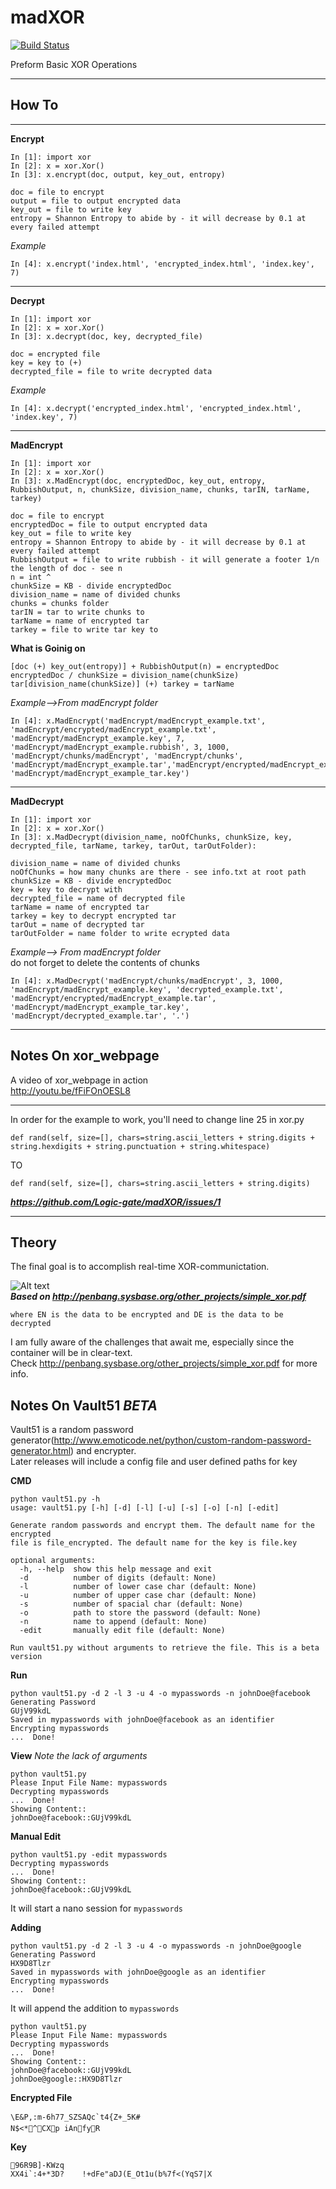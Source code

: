 madXOR
======
[![Build Status](https://travis-ci.org/Logic-gate/madXOR.png)](https://travis-ci.org/Logic-gate/madXOR)  

Preform Basic XOR Operations 
***

How To
---
***
**Encrypt** 

```
In [1]: import xor
In [2]: x = xor.Xor()
In [3]: x.encrypt(doc, output, key_out, entropy)
```
```
doc = file to encrypt
output = file to output encrypted data
key_out = file to write key
entropy = Shannon Entropy to abide by - it will decrease by 0.1 at every failed attempt
```
*Example*
```
In [4]: x.encrypt('index.html', 'encrypted_index.html', 'index.key', 7)
```

***
**Decrypt** 
```
In [1]: import xor
In [2]: x = xor.Xor()
In [3]: x.decrypt(doc, key, decrypted_file)
```
```
doc = encrypted file
key = key to (+)
decrypted_file = file to write decrypted data 
```
*Example*
```
In [4]: x.decrypt('encrypted_index.html', 'encrypted_index.html', 'index.key', 7)
```
***
**MadEncrypt** 
```
In [1]: import xor
In [2]: x = xor.Xor()
In [3]: x.MadEncrypt(doc, encryptedDoc, key_out, entropy, RubbishOutput, n, chunkSize, division_name, chunks, tarIN, tarName, tarkey)
```
```
doc = file to encrypt
encryptedDoc = file to output encrypted data
key_out = file to write key
entropy = Shannon Entropy to abide by - it will decrease by 0.1 at every failed attempt
RubbishOutput = file to write rubbish - it will generate a footer 1/n the length of doc - see n
n = int ^
chunkSize = KB - divide encryptedDoc
division_name = name of divided chunks
chunks = chunks folder
tarIN = tar to write chunks to
tarName = name of encrypted tar
tarkey = file to write tar key to
```
**What is Goinig on**
```
[doc (+) key_out(entropy)] + RubbishOutput(n) = encryptedDoc
encryptedDoc / chunkSize = division_name(chunkSize)
tar[division_name(chunkSize)] (+) tarkey = tarName
```
*Example-->From madEncrypt folder*
```
In [4]: x.MadEncrypt('madEncrypt/madEncrypt_example.txt', 'madEncrypt/encrypted/madEncrypt_example.txt', 'madEncrypt/madEncrypt_example.key', 7, 'madEncrypt/madEncrypt_example.rubbish', 3, 1000, 'madEncrypt/chunks/madEncrypt', 'madEncrypt/chunks', 'madEncrypt/madEncrypt_example.tar','madEncrypt/encrypted/madEncrypt_example.tar', 'madEncrypt/madEncrypt_example_tar.key')
```
***
**MadDecrypt** 
```
In [1]: import xor
In [2]: x = xor.Xor()
In [3]: x.MadDecrypt(division_name, noOfChunks, chunkSize, key, decrypted_file, tarName, tarkey, tarOut, tarOutFolder):
```
```
division_name = name of divided chunks
noOfChunks = how many chunks are there - see info.txt at root path
chunkSize = KB - divide encryptedDoc
key = key to decrypt with
decrypted_file = name of decrypted file
tarName = name of encrypted tar
tarkey = key to decrypt encrypted tar
tarOut = name of decrypted tar
tarOutFolder = name folder to write ecrypted data
```

*Example--> From madEncrypt folder*  
do not forget to delete the contents of chunks
```
In [4]: x.MadDecrypt('madEncrypt/chunks/madEncrypt', 3, 1000, 'madEncrypt/madEncrypt_example.key', 'decrypted_example.txt', 'madEncrypt/encrypted/madEncrypt_example.tar', 'madEncrypt/madEncrypt_example_tar.key', 'madEncrypt/decrypted_example.tar', '.')
```
***

Notes On xor_webpage
---
A video of xor_webpage in action  
<http://youtu.be/fFiFOnOESL8>  
***
In order for the example to work, you'll need to change line 25 in xor.py  
```
def rand(self, size=[], chars=string.ascii_letters + string.digits + string.hexdigits + string.punctuation + string.whitespace)
```
TO
```
def rand(self, size=[], chars=string.ascii_letters + string.digits)
```
***<https://github.com/Logic-gate/madXOR/issues/1>***  

***
Theory
---
The final goal is to accomplish real-time XOR-communictation.  

![Alt text](http://sysbase.org/xor.png "Optional title")  
***Based on <http://penbang.sysbase.org/other_projects/simple_xor.pdf>***
```
where EN is the data to be encrypted and DE is the data to be decrypted
```

I am fully aware of the challenges that await me, especially since the container will be in clear-text.  
Check <http://penbang.sysbase.org/other_projects/simple_xor.pdf> for more info.

Notes On Vault51 *BETA*
---
Vault51 is a random password generator(<http://www.emoticode.net/python/custom-random-password-generator.html>) and encrypter.  
Later releases will include a config file and user defined paths for key

**CMD**
```
python vault51.py -h
usage: vault51.py [-h] [-d] [-l] [-u] [-s] [-o] [-n] [-edit]

Generate random passwords and encrypt them. The default name for the encrypted
file is file_encrypted. The default name for the key is file.key

optional arguments:
  -h, --help  show this help message and exit
  -d          number of digits (default: None)
  -l          number of lower case char (default: None)
  -u          number of upper case char (default: None)
  -s          number of spacial char (default: None)
  -o          path to store the password (default: None)
  -n          name to append (default: None)
  -edit       manually edit file (default: None)

Run vault51.py without arguments to retrieve the file. This is a beta version
```

**Run**

```
python vault51.py -d 2 -l 3 -u 4 -o mypasswords -n johnDoe@facebook
Generating Password
GUjV99kdL
Saved in mypasswords with johnDoe@facebook as an identifier
Encrypting mypasswords
...  Done!
```

**View** *Note the lack of arguments*
```
python vault51.py
Please Input File Name: mypasswords
Decrypting mypasswords
...  Done!
Showing Content::
johnDoe@facebook::GUjV99kdL
```

**Manual Edit**
```
python vault51.py -edit mypasswords
Decrypting mypasswords
...  Done!
Showing Content::
johnDoe@facebook::GUjV99kdL
```
It will start a nano session for `mypasswords`

**Adding**
```
python vault51.py -d 2 -l 3 -u 4 -o mypasswords -n johnDoe@google
Generating Password
HX9D8Tlzr
Saved in mypasswords with johnDoe@google as an identifier
Encrypting mypasswords
...  Done!
```
It will append the addition to `mypasswords`
```
python vault51.py
Please Input File Name: mypasswords
Decrypting mypasswords
...  Done!
Showing Content::
johnDoe@facebook::GUjV99kdL
johnDoe@google::HX9D8Tlzr
```

**Encrypted File**
```
\E&P,:m-6h77_SZSAQc`t4{Z+_5K#
N$<*^CXp iAnfyR
```
**Key**
```
96R9B]-KWzq
XX4i`:4+*3D?    !+dFe"aDJ(E_Ot1u(b%7f<(YqS7|X
```

